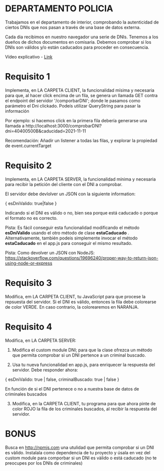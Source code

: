 # DEPARTAMENTO POLICIA

Trabajamos en el departamento de interior, comprobando la autenticidad de ciertos DNIs que nos pasan a través de una base de datos externa.

Cada dia recibimos en nuestro navegador una serie de DNIs. Tenemos a los dueños de dichos documentos en comisaria. Debemos comprobar si los DNIs son válidos y/o están caducados para proceder en consecuencia.

Vídeo explicativo - [Link](https://oscarm.tinytake.com/tt/NTI3OTAzN18xNjUyNTgwNg)

# Requisito 1

Implementa, en LA CARPETA CLIENT, la funcionalidad mísima y necesaria para que, al hacer click encima de un fila, se genera un llamada GET contra el endpoint del  servidor '/comporbarDNI'; donde le pasamos como parámetro el Dni clickado. Podeís utilizar QueryString para pasar la información

Por ejemplo: si hacemos click en la primera fila debería generarse una llamada a http://localhost:3000/comprobarDNI?dni=40400500B&caducidad=2021-11-11

Recomendación: Añadir un listener a todas las filas, y explorar la propiedad de event.currentTarget

# Requisito 2

Implementa, en LA CARPETA SERVER, la funcionalidad mínima y necesaria para recibir la petición del cliente con el DNI a comprobar. 

El servidor debe devlolver un JSON con la siguiente information:

{
    esDniValido: true|false
}

Indicando si el DNI es válido o no, bien sea porque está caducado o porque el formato no es correcto.

Pista: Es fácil conseguir esta funcionalidad modificando el método __esDniValido__ usando el otro método de clase __estaCaducado__ . Alternativamente, también podeis simplemente invocar el método __estaCaducado__ en el app.js para conseguir el mismo resultado.

Pista: Como devolver un JSON con NodeJS: https://stackoverflow.com/questions/19696240/proper-way-to-return-json-using-node-or-express

# Requisito 3

Modifica, em LA CARPETA CLIENT, tu JavaScript para que procese la repsuesta del servidor. Si el DNI es válido, entonces la fila debe colorearse de color VERDE.  En caso contrario, la colorearemos en NARANJA.

# Requisito 4

Modifica, en LA CARPETA SERVER:

1. Modifica el custom module DNI; para que la clase ofrezca un método que permita comprobar si un DNI pertence a un criminal buscado. 

2. Usa tu nueva funcionalidad en app.js, para enriquecer la respuesta del servidor. Debe responder ahora:

{
    esDniValido: true | false,
    criminalBuscado: true | false
}

En función de si el DNI pertenece o no a nuestra base de datos de criminales buscados

3. Modifica, en la CARPETA CLIENT, tu programa para que ahora pinte de color ROJO la fila de los criminales buscados, al recibir la respuesta del servidor.

# BONUS

Busca en http://npmjs.com una utulidad que permita comprobar si un DNI es vàlido. Instalala como dependencia de tu proyecto y úsala en vez del custom module para comporbar si un DNI es vàlido o está caducado (no te preocupes por los DNIs de criminales)

